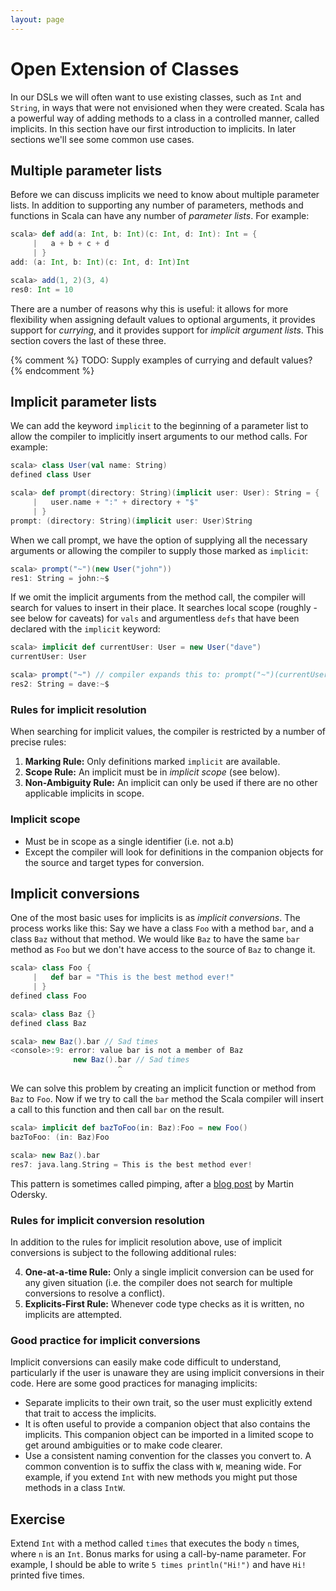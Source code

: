 ```yaml
---
layout: page
---
```


# Open Extension of Classes

In our DSLs we will often want to use existing classes, such as `Int` and `String`, in ways that were not envisioned when they were created. Scala has a powerful way of adding methods to a class in a controlled manner, called implicits. In this section have our first introduction to implicits. In later sections we'll see some common use cases.

## Multiple parameter lists

Before we can discuss implicits we need to know about multiple parameter lists. In addition to supporting any number of parameters, methods and functions in Scala can have any number of *parameter lists*. For example:

~~~ scala
scala> def add(a: Int, b: Int)(c: Int, d: Int): Int = {
     |   a + b + c + d
     | }
add: (a: Int, b: Int)(c: Int, d: Int)Int

scala> add(1, 2)(3, 4)
res0: Int = 10
~~~

There are a number of reasons why this is useful: it allows for more flexibility when assigning default values to optional arguments, it provides support for *currying*, and it provides support for *implicit argument lists*. This section covers the last of these three.

{% comment %}
TODO: Supply examples of currying and default values?
{% endcomment %}

## Implicit parameter lists

We can add the keyword `implicit` to the beginning of a parameter list to allow the compiler to implicitly insert arguments to our method calls. For example:

~~~ scala
scala> class User(val name: String)
defined class User

scala> def prompt(directory: String)(implicit user: User): String = {
     |   user.name + ":" + directory + "$"
     | }
prompt: (directory: String)(implicit user: User)String
~~~

When we call prompt, we have the option of supplying all the necessary arguments or allowing the compiler to supply those marked as `implicit`:

~~~ scala
scala> prompt("~")(new User("john"))
res1: String = john:~$
~~~

If we omit the implicit arguments from the method call, the compiler will search for values to insert in their place. It searches local scope (roughly - see below for caveats) for `vals` and argumentless `defs` that have been declared with the `implicit` keyword:

~~~ scala
scala> implicit def currentUser: User = new User("dave")
currentUser: User

scala> prompt("~") // compiler expands this to: prompt("~")(currentUser)
res2: String = dave:~$
~~~

### Rules for implicit resolution

When searching for implicit values, the compiler is restricted by a number of precise rules:

 1. **Marking Rule:** Only definitions marked `implicit` are available.
 2. **Scope Rule:** An implicit must be in *implicit scope* (see below).
 3. **Non-Ambiguity Rule:** An implicit can only be used if there are no other applicable implicits in scope.

### Implicit scope

 - Must be in scope as a single identifier (i.e. not a.b)
 - Except the compiler will look for definitions in the companion objects for the source and target types
   for conversion.


## Implicit conversions

One of the most basic uses for implicits is as *implicit conversions*. The process works like this: Say we have a class `Foo` with a method `bar`, and a class `Baz` without that method. We would like `Baz` to have the same `bar` method as `Foo` but we don't have access to the source of `Baz` to change it.

~~~ scala
scala> class Foo {
     |   def bar = "This is the best method ever!"
     | }
defined class Foo

scala> class Baz {}
defined class Baz

scala> new Baz().bar // Sad times
<console>:9: error: value bar is not a member of Baz
              new Baz().bar // Sad times
                        ^
~~~

We can solve this problem by creating an implicit function or method from `Baz` to `Foo`. Now if we try to call the `bar` method the Scala compiler will insert a call to this function and then call `bar` on the result.

~~~ scala
scala> implicit def bazToFoo(in: Baz):Foo = new Foo()
bazToFoo: (in: Baz)Foo

scala> new Baz().bar
res7: java.lang.String = This is the best method ever!
~~~

This pattern is sometimes called pimping, after a [blog post](http://www.artima.com/weblogs/viewpost.jsp?thread=179766) by Martin Odersky.

### Rules for implicit conversion resolution

In addition to the rules for implicit resolution above, use of implicit conversions is subject to the following additional rules:

 4. **One-at-a-time Rule:** Only a single implicit conversion can be used for any given situation
    (i.e. the compiler does not search for multiple conversions to resolve a conflict).
 5. **Explicits-First Rule:** Whenever code type checks as it is written, no implicits are attempted.

### Good practice for implicit conversions

Implicit conversions can easily make code difficult to understand, particularly if the user is unaware they are using implicit conversions in their code. Here are some good practices for managing implicits:

- Separate implicits to their own trait, so the user must explicitly extend that trait to access the implicits.
- It is often useful to provide a companion object that also contains the implicits. This companion object can be imported in a limited scope to get around ambiguities or to make code clearer.
- Use a consistent naming convention for the classes you convert to. A common convention is to suffix the class with `W`, meaning wide. For example, if you extend `Int` with new methods you might put those methods in a class `IntW`.


## Exercise

Extend `Int` with a method called `times` that executes the body `n` times, where `n` is an `Int`. Bonus marks for using a call-by-name parameter. For example, I should be able to write `5 times println("Hi!")` and have `Hi!` printed five times.
